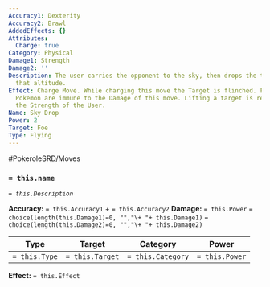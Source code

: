 ```yaml
---
Accuracy1: Dexterity
Accuracy2: Brawl
AddedEffects: {}
Attributes:
  Charge: true
Category: Physical
Damage1: Strength
Damage2: ''
Description: The user carries the opponent to the sky, then drops the target from
  that altitude.
Effect: Charge Move. While charging this move the Target is flinched. Flying Type
  Pokemon are immune to the Damage of this move. Lifting a target is restricted by
  the Strength of the User.
Name: Sky Drop
Power: 2
Target: Foe
Type: Flying
---
```


#PokeroleSRD/Moves

### `= this.name`
*`= this.Description`*

**Accuracy:** `= this.Accuracy1` + `= this.Accuracy2`
**Damage:** `= this.Power` `= choice(length(this.Damage1)=0, "","\+ "+ this.Damage1)` `= choice(length(this.Damage2)=0, "","\+ "+ this.Damage2)`

| Type          | Target          | Category          | Power          |
| ------------- | --------------- | ----------------  | -------------- |
| `= this.Type` | `= this.Target` | `= this.Category` | `= this.Power` | 

**Effect:** `= this.Effect`